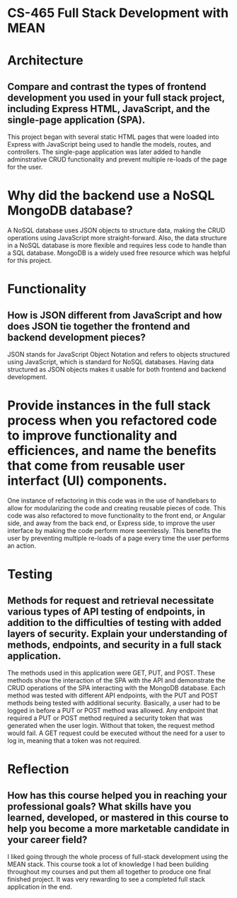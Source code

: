 # CS-465 Full Stack Development with MEAN
# Architecture
## Compare and contrast the types of frontend development you used in your full stack project, including Express HTML, JavaScript, and the single-page application (SPA).
This project began with several static HTML pages that were loaded into Express with JavaScript being used to handle the models, routes, and controllers.  The single-page application was later added to handle adminstrative CRUD functionality and prevent multiple re-loads of the page for the user.
# Why did the backend use a NoSQL MongoDB database?
A NoSQL database uses JSON objects to structure data, making the CRUD operations using JavaScript more straight-forward.  Also, the data structure in a NoSQL database is more flexible and requires less code to handle than a SQL database.  MongoDB is a widely used free resource which was helpful for this project.
# Functionality
## How is JSON different from JavaScript and how does JSON tie together the frontend and backend development pieces?
JSON stands for JavaScript Object Notation and refers to objects structured using JavaScript, which is standard for NoSQL databases.  Having data structured as JSON objects makes it usable for both frontend and backend development.
# Provide instances in the full stack process when you refactored code to improve functionality and efficiences, and name the benefits that come from reusable user interfact (UI) components.
One instance of refactoring in this code was in the use of handlebars to allow for modularizing the code and creating reusable pieces of code.  This code was also refactored to move functionality to the front end, or Angular side, and away from the back end, or Express side, to improve the user interface by making the code perform more seemlessly.  This benefits the user by preventing multiple re-loads of a page every time the user performs an action.
# Testing
## Methods for request and retrieval necessitate various types of API testing of endpoints, in addition to the difficulties of testing with added layers of security. Explain your understanding of methods, endpoints, and security in a full stack application.
The methods used in this application were GET, PUT, and POST.  These methods show the interaction of the SPA with the API and demonstrate the CRUD operations of the SPA interacting with the MongoDB database.  Each method was tested with different API endpoints, with the PUT and POST methods being tested with additional security.  Basically, a user had to be logged in before a PUT or POST method was allowed.  Any endpoint that required a PUT or POST method required a security token that was generated when the user login.  Without that token, the request method would fail.  A GET request could be executed without the need for a user to log in, meaning that a token was not required.
# Reflection
## How has this course helped you in reaching your professional goals? What skills have you learned, developed, or mastered in this course to help you become a more marketable candidate in your career field?
I liked going through the whole process of full-stack development using the MEAN stack.  This course took a lot of knowledge I had been building throughout my courses and put them all together to produce one final finished project.  It was very rewarding to see a completed full stack application in the end.
